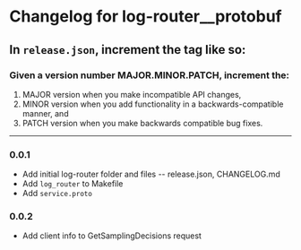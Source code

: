 # Changelog for log-router__protobuf

## In `release.json`, increment the tag like so:

### Given a version number MAJOR.MINOR.PATCH, increment the:

1. MAJOR version when you make incompatible API changes,
2. MINOR version when you add functionality in a backwards-compatible manner, and
3. PATCH version when you make backwards compatible bug fixes.

---

### 0.0.1

- Add initial log-router folder and files -- release.json, CHANGELOG.md
- Add `log_router` to Makefile
- Add `service.proto`

### 0.0.2

- Add client info to GetSamplingDecisions request



